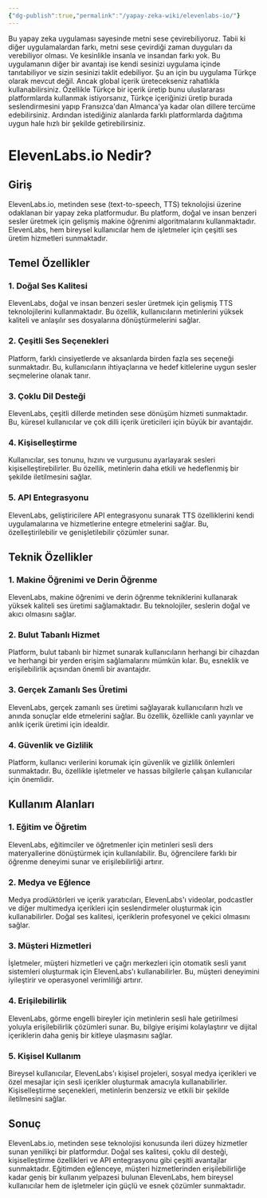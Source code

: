 ```yaml
---
{"dg-publish":true,"permalink":"/yapay-zeka-wiki/elevenlabs-io/"}
---
```


Bu yapay zeka uygulaması sayesinde metni sese çevirebiliyoruz. Tabii ki diğer uygulamalardan farkı, metni sese çevirdiği zaman duyguları da verebiliyor olması. Ve kesinlikle insanla ve insandan farkı yok. Bu uygulamanın diğer bir avantajı ise kendi sesinizi uygulama içinde tanıtabiliyor ve sizin sesinizi taklit edebiliyor. Şu an için bu uygulama Türkçe olarak mevcut değil. Ancak global içerik üretecekseniz rahatlıkla kullanabilirsiniz. Özellikle Türkçe bir içerik üretip bunu uluslararası platformlarda kullanmak istiyorsanız, Türkçe içeriğinizi üretip burada seslendirmesini yapıp Fransızca'dan Almanca'ya kadar olan dillere tercüme edebilirsiniz. Ardından istediğiniz alanlarda farklı platformlarda dağıtıma uygun hale hızlı bir şekilde getirebilirsiniz.

# ElevenLabs.io Nedir?

## Giriş
ElevenLabs.io, metinden sese (text-to-speech, TTS) teknolojisi üzerine odaklanan bir yapay zeka platformudur. Bu platform, doğal ve insan benzeri sesler üretmek için gelişmiş makine öğrenimi algoritmalarını kullanmaktadır. ElevenLabs, hem bireysel kullanıcılar hem de işletmeler için çeşitli ses üretim hizmetleri sunmaktadır.

## Temel Özellikler

### 1. Doğal Ses Kalitesi
ElevenLabs, doğal ve insan benzeri sesler üretmek için gelişmiş TTS teknolojilerini kullanmaktadır. Bu özellik, kullanıcıların metinlerini yüksek kaliteli ve anlaşılır ses dosyalarına dönüştürmelerini sağlar.

### 2. Çeşitli Ses Seçenekleri
Platform, farklı cinsiyetlerde ve aksanlarda birden fazla ses seçeneği sunmaktadır. Bu, kullanıcıların ihtiyaçlarına ve hedef kitlelerine uygun sesler seçmelerine olanak tanır.

### 3. Çoklu Dil Desteği
ElevenLabs, çeşitli dillerde metinden sese dönüşüm hizmeti sunmaktadır. Bu, küresel kullanıcılar ve çok dilli içerik üreticileri için büyük bir avantajdır.

### 4. Kişiselleştirme
Kullanıcılar, ses tonunu, hızını ve vurgusunu ayarlayarak sesleri kişiselleştirebilirler. Bu özellik, metinlerin daha etkili ve hedeflenmiş bir şekilde iletilmesini sağlar.

### 5. API Entegrasyonu
ElevenLabs, geliştiricilere API entegrasyonu sunarak TTS özelliklerini kendi uygulamalarına ve hizmetlerine entegre etmelerini sağlar. Bu, özelleştirilebilir ve genişletilebilir çözümler sunar.

## Teknik Özellikler

### 1. Makine Öğrenimi ve Derin Öğrenme
ElevenLabs, makine öğrenimi ve derin öğrenme tekniklerini kullanarak yüksek kaliteli ses üretimi sağlamaktadır. Bu teknolojiler, seslerin doğal ve akıcı olmasını sağlar.

### 2. Bulut Tabanlı Hizmet
Platform, bulut tabanlı bir hizmet sunarak kullanıcıların herhangi bir cihazdan ve herhangi bir yerden erişim sağlamalarını mümkün kılar. Bu, esneklik ve erişilebilirlik açısından önemli bir avantajdır.

### 3. Gerçek Zamanlı Ses Üretimi
ElevenLabs, gerçek zamanlı ses üretimi sağlayarak kullanıcıların hızlı ve anında sonuçlar elde etmelerini sağlar. Bu özellik, özellikle canlı yayınlar ve anlık içerik üretimi için idealdir.

### 4. Güvenlik ve Gizlilik
Platform, kullanıcı verilerini korumak için güvenlik ve gizlilik önlemleri sunmaktadır. Bu, özellikle işletmeler ve hassas bilgilerle çalışan kullanıcılar için önemlidir.

## Kullanım Alanları

### 1. Eğitim ve Öğretim
ElevenLabs, eğitimciler ve öğretmenler için metinleri sesli ders materyallerine dönüştürmek için kullanılabilir. Bu, öğrencilere farklı bir öğrenme deneyimi sunar ve erişilebilirliği artırır.

### 2. Medya ve Eğlence
Medya prodüktörleri ve içerik yaratıcıları, ElevenLabs'ı videolar, podcastler ve diğer multimedya içerikleri için seslendirmeler oluşturmak için kullanabilirler. Doğal ses kalitesi, içeriklerin profesyonel ve çekici olmasını sağlar.

### 3. Müşteri Hizmetleri
İşletmeler, müşteri hizmetleri ve çağrı merkezleri için otomatik sesli yanıt sistemleri oluşturmak için ElevenLabs'ı kullanabilirler. Bu, müşteri deneyimini iyileştirir ve operasyonel verimliliği artırır.

### 4. Erişilebilirlik
ElevenLabs, görme engelli bireyler için metinlerin sesli hale getirilmesi yoluyla erişilebilirlik çözümleri sunar. Bu, bilgiye erişimi kolaylaştırır ve dijital içeriklerin daha geniş bir kitleye ulaşmasını sağlar.

### 5. Kişisel Kullanım
Bireysel kullanıcılar, ElevenLabs'ı kişisel projeleri, sosyal medya içerikleri ve özel mesajlar için sesli içerikler oluşturmak amacıyla kullanabilirler. Kişiselleştirme seçenekleri, metinlerin benzersiz ve etkili bir şekilde iletilmesini sağlar.

## Sonuç
ElevenLabs.io, metinden sese teknolojisi konusunda ileri düzey hizmetler sunan yenilikçi bir platformdur. Doğal ses kalitesi, çoklu dil desteği, kişiselleştirme özellikleri ve API entegrasyonu gibi çeşitli avantajlar sunmaktadır. Eğitimden eğlenceye, müşteri hizmetlerinden erişilebilirliğe kadar geniş bir kullanım yelpazesi bulunan ElevenLabs, hem bireysel kullanıcılar hem de işletmeler için güçlü ve esnek çözümler sunmaktadır.